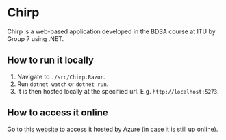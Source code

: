 # Chirp

Chirp is a web-based application developed in the BDSA course at ITU by Group 7 using .NET.

## How to run it locally

1. Navigate to `./src/Chirp.Razor`.
2. Run `dotnet watch` or `dotnet run`.
3. It is then hosted locally at the specified url. E.g. `http://localhost:5273`.

## How to access it online

Go to [this website](https://bdsagroup7chirprazor.azurewebsites.net/) to access it hosted by Azure (in case it is still up online).
